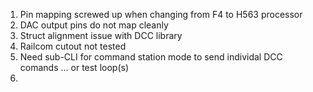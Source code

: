 1. Pin mapping screwed up when changing from F4 to H563 processor
2. DAC output pins do not map cleanly
3. Struct alignment issue with DCC library
4. Railcom cutout not tested
5. Need sub-CLI for command station mode to send individal DCC comands ... or test loop(s)
6. 